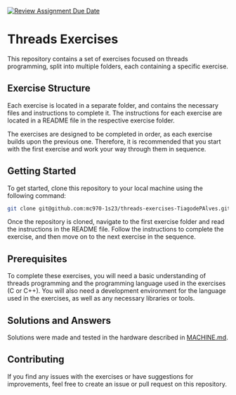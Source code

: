 [![Review Assignment Due Date](https://classroom.github.com/assets/deadline-readme-button-8d59dc4de5201274e310e4c54b9627a8934c3b88527886e3b421487c677d23eb.svg)](https://classroom.github.com/a/n64Gzk2m)
# Threads Exercises

This repository contains a set of exercises focused on threads programming, split into multiple folders, each containing a specific exercise.

## Exercise Structure

Each exercise is located in a separate folder, and contains the necessary files and instructions to complete it. The instructions for each exercise are located in a README file in the respective exercise folder.

The exercises are designed to be completed in order, as each exercise builds upon the previous one. Therefore, it is recommended that you start with the first exercise and work your way through them in sequence.

## Getting Started

To get started, clone this repository to your local machine using the following command:

```sh
git clone git@github.com:mc970-1s23/threads-exercises-TiagodePAlves.git
```

Once the repository is cloned, navigate to the first exercise folder and read the instructions in the README file. Follow the instructions to complete the exercise, and then move on to the next exercise in the sequence.

## Prerequisites

To complete these exercises, you will need a basic understanding of threads programming and the programming language used in the exercises (C or C++). You will also need a development environment for the language used in the exercises, as well as any necessary libraries or tools.

## Solutions and Answers

Solutions were made and tested in the hardware described in [MACHINE.md](MACHINE.md).

## Contributing

If you find any issues with the exercises or have suggestions for improvements, feel free to create an issue or pull request on this repository.

